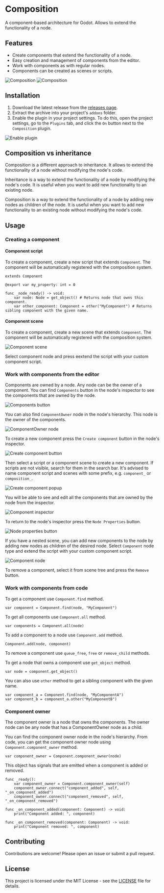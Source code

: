# Composition

A component-based architecture for Godot. Allows to extend the functionality of a node.

## Features

- Create components that extend the functionality of a node.
- Easy creation and management of components from the editor.
- Work with components as with regular nodes.
- Components can be created as scenes or scripts.

![Composition](docs/images/feature_01.png)
![Composition](docs/images/feature_02.png)

## Installation

1. Download the latest release from the [releases page](https://github.com/Nordsoft91/composition/releases).
2. Extract the archive into your project's `addons` folder.
3. Enable the plugin in your project settings. To do this, open the project settings, go to the `Plugins` tab, and click the `On` button next to the `Composition` plugin.

![Enable plugin](docs/images/enable_plugin.png)


## Composition vs inheritance

Composition is a different approach to inheritance. It allows to extend the functionality of a node without modifying the node's code.

Inheritance is a way to extend the functionality of a node by modifying the node's code. It is useful when you want to add new functionality to an existing node.

Composition is a way to extend the functionality of a node by adding new nodes as children of the node. It is useful when you want to add new functionality to an existing node without modifying the node's code.

## Usage

### Creating a component

#### Component script

To create a component, create a new script that extends `Component`. The component will be automatically registered with the composition system.

```gdscript
extends Component

@export var my_property: int = 0

func _node_ready() -> void:
	var node: Node = get_object() # Returns node that owns this component.
	var other_component: Component = other("MyComponent") # Returns sibling component with the given name.
```

#### Component scene

To create a component, create a new scene that extends `Component`. The component will be automatically registered with the composition system.

![Component scene](docs/images/component_scene.png)

Select component node and press eextend the script with your custom component script.

### Work with components from the editor

Components are owned by a node. Any node can be the owner of a component.
You can find `Components` button in the node's inspector to see the components that are owned by the node.

![Components button](docs/images/components_button.png)

You can also find `ComponentOwner` node in the node's hierarchy. This node is the owner of the components.

![ComponentOwner node](docs/images/component_owner.png)

To create a new component press the `Create component` button in the node's inspector.

![Create component button](docs/images/create_component_button.png)

Then select a script or a component scene to create a new component.
If scripts are not visible, search for them in the search bar. It's advised to name component script and scenes with some prefix, e.g. `component_` or `composition_`.

![Create component popup](docs/images/create_component_popup.png)

You will be able to see and edit all the components that are owned by the node from the inspector.

![Component inspector](docs/images/feature_01.png)

To return to the node's inspector press the `Node Properties` button.

![Node properties button](docs/images/node_properties_button.png)

If you have a nested scene, you can add new components to the node by adding new nodes as children of the desired node. Select `Component` node type and extend the script with your custom component script.

![Component node](docs/images/component_scene.png)

To remove a component, select it from scene tree and press the `Remove` button.

### Work with components from code

To get a component use `Component.find` method.

```gdscript
var component = Component.find(node, "MyComponent")
```

To get all components use `Component.all` method.

```gdscript
var components = Component.all(node)
```

To add a component to a node use `Component.add` method.

```gdscript
Component.add(node, component)
```

To remove a component use `queue_free`, `free` or `remove_child` methods.

To get a node that owns a component use `get_object` method.

```gdscript
var node = component.get_object()
```

You can also use `other` method to get a sibling component with the given name.

```gdscript
var component_a = Component.find(node, "MyComponentA")
var component_b = component_a.other("MyComponentB")
```

### Component owner

The component owner is a node that owns the components. The owner node can be any node that has a ComponentOwner node as a child.

You can find the component owner node in the node's hierarchy.
From code, you can get the component owner node using `Component.component_owner` method.

```gdscript
var component_owner = Component.component_owner(node)
```

This object has signals that are emitted when a component is added or removed.

```gdscript
func _ready():
	var component_owner = Component.component_owner(self)
    component_owner.connect("component_added", self, "_on_component_added")
    component_owner.connect("component_removed", self, "_on_component_removed")

func _on_component_added(component: Component) -> void:
    print("Component added: ", component)

func _on_component_removed(component: Component) -> void:
    print("Component removed: ", component)
```

## Contributing

Contributions are welcome! Please open an issue or submit a pull request.

## License

This project is licensed under the MIT License - see the [LICENSE](LICENSE) file for details.
